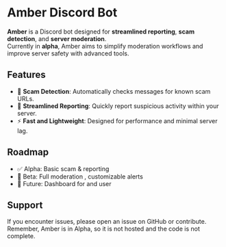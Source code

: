 
# Amber Discord Bot

**Amber** is a Discord bot designed for **streamlined reporting**, **scam detection**, and **server moderation**.  
Currently in **alpha**, Amber aims to simplify moderation workflows and improve server safety with advanced tools.

## Features

- 🚨 **Scam Detection**: Automatically checks messages for known scam URLs.  
- 📢 **Streamlined Reporting**: Quickly report suspicious activity within your server.
- ⚡ **Fast and Lightweight**: Designed for performance and minimal server lag.  
## Roadmap

- ✅ Alpha: Basic scam & reporting
- 🔄 Beta: Full moderation , customizable alerts
- 🚀 Future: Dashboard for and user
## Support

If you encounter issues, please open an issue on GitHub or contribute. Remember, Amber is in Alpha, so it is not hosted and the code is not complete.
